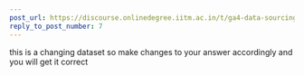 ```yaml
---
post_url: https://discourse.onlinedegree.iitm.ac.in/t/ga4-data-sourcing-discussion-thread-tds-jan-2025/165959/250
reply_to_post_number: 7
---
```

this is a changing dataset so make changes to your answer accordingly and you will get it correct